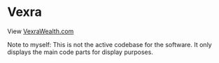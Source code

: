 # Vexra

View [VexraWealth.com](VexraWealth.com)

Note to myself: This is not the active codebase for the software. It only displays the main code parts for display purposes.

